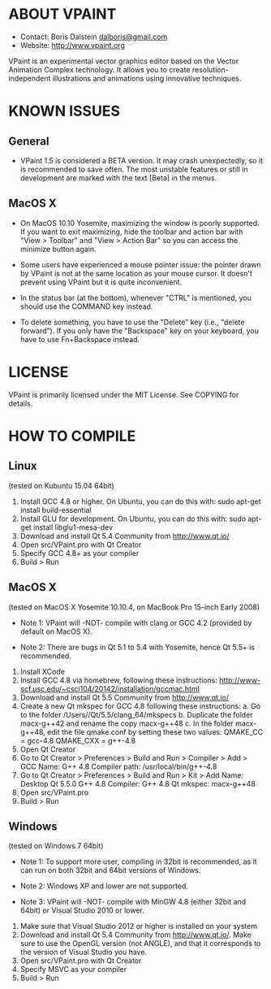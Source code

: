 #  ABOUT VPAINT

- Contact: Boris Dalstein <dalboris@gmail.com>
- Website: http://www.vpaint.org

VPaint is an experimental vector graphics editor based on the
Vector Animation Complex technology. It allows you to create
resolution-independent illustrations and animations using 
innovative techniques.

# KNOWN ISSUES

## General

- VPaint 1.5 is considered a BETA version. It may crash unexpectedly, so it is recommended to save often. The most unstable features or still in development are marked with the text [Beta] in the menus.

## MacOS X

- On MacOS 10.10 Yosemite, maximizing the window is poorly supported. If you want to exit maximizing, hide the toolbar and action bar with "View > Toolbar" and "View > Action Bar" so you can access the minimize button again.

- Some users have experienced a mouse pointer issue: the pointer drawn by VPaint is not at the same location as your mouse cursor. It doesn't prevent using VPaint but it is quite inconvenient. 

- In the status bar (at the bottom), whenever "CTRL" is mentioned, you should use the COMMAND key instead. 

- To delete something, you have to use the "Delete" key (i.e., "delete forward"). If you only have the "Backspace" key on your keyboard, you have to use Fn+Backspace instead.


#  LICENSE

VPaint is primarily licensed under the MIT License.
See COPYING for details.


# HOW TO COMPILE

## Linux

(tested on Kubuntu 15.04 64bit)

1. Install GCC 4.8 or higher. On Ubuntu, you can do this with:
     sudo apt-get install build-essential
2. Install GLU for development. On Ubuntu, you can do this with:
     sudo apt-get install libglu1-mesa-dev
3. Download and install Qt 5.4 Community from http://www.qt.io/
4. Open src/VPaint.pro with Qt Creator
5. Specify GCC 4.8+ as your compiler
6. Build > Run


## MacOS X

(tested on MacOS X Yosemite 10.10.4, on MacBook Pro 15-inch Early 2008)

- Note 1: VPaint will -NOT- compile with clang or GCC 4.2 (provided by default on MacOS X).

- Note 2: There are bugs in Qt 5.1 to 5.4 with Yosemite, hence Qt 5.5+ is recommended.

1. Install XCode
2. Install GCC 4.8 via homebrew, following these instructions:
     http://www-scf.usc.edu/~csci104/20142/installation/gccmac.html
3. Download and install Qt 5.5 Community from http://www.qt.io/
4. Create a new Qt mkspec for GCC 4.8 following these instructions:
    a. Go to the folder /Users/<username>/Qt/5.5/clang_64/mkspecs
    b. Duplicate the folder macx-g++42 and rename the copy macx-g++48
    c. In the folder macx-g++48, edit the file qmake.conf by setting these two values:
        QMAKE_CC  = gcc-4.8
        QMAKE_CXX = g++-4.8
5. Open Qt Creator
6. Go to Qt Creator > Preferences > Build and Run > Compiler > Add > GCC
    Name: G++ 4.8
    Compiler path: /usr/local/bin/g++-4.8
7. Go to Qt Creator > Preferences > Build and Run > Kit > Add
    Name: Desktop Qt 5.5.0 G++ 4.8
    Compiler: G++ 4.8
    Qt mkspec: macx-g++48
8. Open src/VPaint.pro
9. Build > Run


## Windows

(tested on Windows 7 64bit)

- Note 1: To support more user, compiling in 32bit is recommended, as
          it can run on both 32bit and 64bit versions of Windows.

- Note 2: Windows XP and lower are not supported.

- Note 3: VPaint will -NOT- compile with MinGW 4.8 (either 32bit and 64bit)
        or Visual Studio 2010 or lower.

1. Make sure that Visual Studio 2012 or higher is installed on your system
2. Download and install Qt 5.4 Community from http://www.qt.io/.  Make
   sure to use the OpenGL version (not ANGLE), and that it corresponds to
   the version of Visual Studio you have.
3. Open src/VPaint.pro with Qt Creator
4. Specify MSVC as your compiler
5. Build > Run
